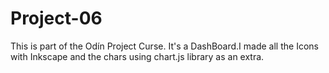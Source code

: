 # Project-06

This is part of the Odín Project Curse. It's a DashBoard.I made all the Icons with Inkscape and the chars using chart.js library as an extra.
